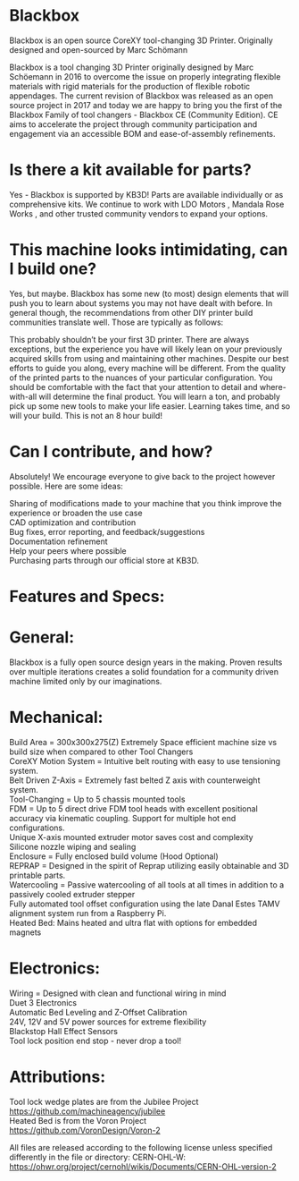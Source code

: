 # Blackbox
Blackbox is an open source CoreXY tool-changing 3D Printer. Originally designed and open-sourced by Marc Schömann

Blackbox is a tool changing 3D Printer originally designed by Marc Schöemann in 2016 to overcome the issue on properly integrating flexible materials with rigid materials for the production of flexible robotic appendages. The current revision of Blackbox was released as an open source project in 2017 and today we are happy to bring you the first of the Blackbox Family of tool changers - Blackbox CE (Community Edition). CE aims to accelerate the project through community participation and engagement via an accessible BOM and ease-of-assembly refinements.

# Is there a kit available for parts? 

Yes - Blackbox is supported by KB3D! Parts are available individually or as comprehensive kits. We continue to work with LDO Motors , Mandala Rose Works , and other trusted community vendors to expand your options.
 

# This machine looks intimidating, can I build one? 

Yes, but maybe. Blackbox has some new (to most) design elements that will push you to learn about systems you may not have dealt with before. In general though, the recommendations from other DIY printer build communities translate well. Those are typically as follows:<br />

This probably shouldn’t be your first 3D printer. There are always exceptions, but the experience you have will likely lean on your previously acquired skills from using and maintaining other machines. 
Despite our best efforts to guide you along, every machine will be different. From the quality of the printed parts to the nuances of your particular configuration. You should be comfortable with the fact that your attention to detail and where-with-all will determine the final product.
You will learn a ton, and probably pick up some new tools to make your life easier. Learning takes time, and so will your build. This is not an 8 hour build!

# Can I contribute, and how?
 
Absolutely! We encourage everyone to give back to the project however possible. Here are some ideas:

Sharing of modifications made to your machine that you think improve the experience or broaden the use case<br />
CAD optimization and contribution<br />
Bug fixes, error reporting, and feedback/suggestions<br />
Documentation refinement<br />
Help your peers where possible<br />
Purchasing parts through our official store at KB3D. 

# Features and Specs: 

# General: 
Blackbox is a fully open source design years in the making. Proven results over multiple iterations creates a solid foundation for a community driven machine limited only by our imaginations.

# Mechanical: 
Build Area = 300x300x275(Z)
Extremely Space efficient machine size vs build size when compared to other Tool Changers<br />
CoreXY Motion System = Intuitive belt routing with easy to use tensioning system.<br />
Belt Driven Z-Axis = Extremely fast belted Z axis with counterweight system.<br />
Tool-Changing = Up to 5 chassis mounted tools<br />
FDM = Up to 5 direct drive FDM tool heads with excellent positional accuracy via kinematic coupling. Support for multiple hot end configurations.<br />
Unique X-axis mounted extruder motor saves cost and complexity<br />
Silicone nozzle wiping and sealing<br />
Enclosure = Fully enclosed build volume (Hood Optional)<br />
REPRAP = Designed in the spirit of Reprap utilizing easily obtainable and 3D printable parts.<br />
Watercooling = Passive watercooling of all tools at all times in addition to a passively cooled extruder stepper<br />
Fully automated tool offset configuration using the late Danal Estes TAMV alignment system run from a Raspberry Pi.<br />
Heated Bed: Mains heated and ultra flat with options for embedded magnets

# Electronics: 
Wiring = Designed with clean and functional wiring in mind<br />
Duet 3 Electronics<br />
Automatic Bed Leveling and Z-Offset Calibration<br />
24V, 12V and 5V power sources for extreme flexibility<br />
Blackstop Hall Effect Sensors<br />
Tool lock position end stop - never drop a tool!


# Attributions:

Tool lock wedge plates are from the Jubilee Project https://github.com/machineagency/jubilee<br />
Heated Bed is from the Voron Project https://github.com/VoronDesign/Voron-2


All files are released according to the following license unless specified differently in the file or directory: CERN-OHL-W: https://ohwr.org/project/cernohl/wikis/Documents/CERN-OHL-version-2

